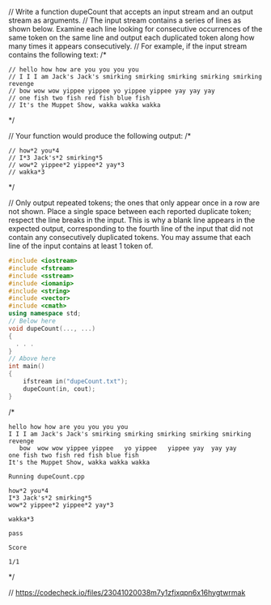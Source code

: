 // Write a function dupeCount that accepts an input stream and an output stream as arguments.
// The input stream contains a series of lines as shown below. Examine each line looking for consecutive occurrences of the same token on the same line and output each duplicated token along how many times it appears consecutively.
// For example, if the input stream contains the following text:
/*
```text
// hello how how are you you you you
// I I I am Jack's Jack's smirking smirking smirking smirking smirking revenge
// bow wow wow yippee yippee yo yippee yippee yay yay yay
// one fish two fish red fish blue fish
// It's the Muppet Show, wakka wakka wakka
```
\*/

// Your function would produce the following output:
/*
```text
// how*2 you*4
// I*3 Jack's*2 smirking*5
// wow*2 yippee*2 yippee*2 yay*3
// wakka*3
```
\*/

// Only output repeated tokens; the ones that only appear once in a row are not shown. Place a single space between each reported duplicate token; respect the line breaks in the input. This is why a blank line appears in the expected output, corresponding to the fourth line of the input that did not contain any consecutively duplicated tokens. You may assume that each line of the input contains at least 1 token of.

```cpp
#include <iostream>
#include <fstream>
#include <sstream>
#include <iomanip>
#include <string>
#include <vector>
#include <cmath>
using namespace std;
// Below here
void dupeCount(..., ...)
{
  . . .
}
// Above here
int main()
{
    ifstream in("dupeCount.txt");
    dupeCount(in, cout);
}
```

/*
```text
hello how how are you you you you
I I I am Jack's Jack's smirking smirking smirking smirking smirking revenge
   bow  wow wow yippee yippee   yo yippee   yippee yay  yay yay
one fish two fish red fish blue fish
It's the Muppet Show, wakka wakka wakka
```

```text
Running dupeCount.cpp

how*2 you*4 
I*3 Jack's*2 smirking*5 
wow*2 yippee*2 yippee*2 yay*3 

wakka*3 

pass

Score

1/1
```

\*/

// https://codecheck.io/files/23041020038m7y1zfjxqpn6x16hygtwrmak